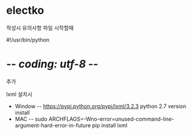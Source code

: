 electko
=======

작성시 유의사항 파일 시작할때

 #!/usr/bin/python

 # -*- coding: utf-8 -*-

추가

lxml 설치시

- Window
-- https://pypi.python.org/pypi/lxml/3.2.3  python 2.7 version install
- MAC
-- sudo ARCHFLAGS=-Wno-error=unused-command-line-argument-hard-error-in-future pip install lxml
